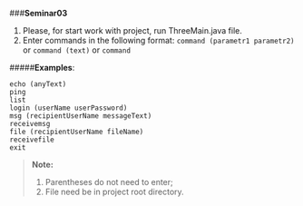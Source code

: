 ###**Seminar03**

 1. Please, for start work with project, run ThreeMain.java file.  
 2. Enter commands in the following format:
`command (parametr1 parametr2)` or `command (text)` or `command`

#####**Examples**:

```
echo (anyText)
ping
list
login (userName userPassword)
msg (recipientUserName messageText)
receivemsg
file (recipientUserName fileName)
receivefile
exit
```
> **Note:** 
> 1. Parentheses do not need to enter;
> 2. File need be in project root directory.
